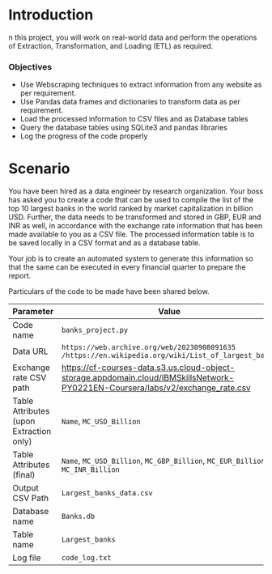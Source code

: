 # Introduction
n this project, you will work on real-world data and perform the operations of Extraction, Transformation, and Loading (ETL) as required.

### Objectives
* Use Webscraping techniques to extract information from any website as per requirement.
* Use Pandas data frames and dictionaries to transform data as per requirement.
* Load the processed information to CSV files and as Database tables
* Query the database tables using SQLite3 and pandas libraries
* Log the progress of the code properly

# Scenario
You have been hired as a data engineer by research organization. Your boss has asked you to create a code that can be used to compile the list of the top 10 largest banks in the world ranked by market capitalization in billion USD. Further, the data needs to be transformed and stored in GBP, EUR and INR as well, in accordance with the exchange rate information that has been made available to you as a CSV file. The processed information table is to be saved locally in a CSV format and as a database table.

Your job is to create an automated system to generate this information so that the same can be executed in every financial quarter to prepare the report.

Particulars of the code to be made have been shared below.

<table>
<thead>
<tr>
<th>Parameter</th>
<th>Value</th>
</tr>
</thead>
<tbody><tr>
<td>Code name</td>
<td><code>banks_project.py</code></td>
</tr>
<tr>
<td>Data URL</td>
<td><code>https://web.archive.org/web/20230908091635 /https://en.wikipedia.org/wiki/List_of_largest_banks</code></td>
</tr>
<tr>
<td>Exchange rate CSV path</td>
<td><a href="https://cf-courses-data.s3.us.cloud-object-storage.appdomain.cloud/IBMSkillsNetwork-PY0221EN-Coursera/labs/v2/exchange_rate.csv" target="_blank" rel="noopener noreferrer">https://cf-courses-data.s3.us.cloud-object-storage.appdomain.cloud/IBMSkillsNetwork-PY0221EN-Coursera/labs/v2/exchange_rate.csv</a></td>
</tr>
<tr>
<td>Table Attributes (upon Extraction only)</td>
<td><code>Name</code>, <code>MC_USD_Billion</code></td>
</tr>
<tr>
<td>Table Attributes (final)</td>
<td><code>Name</code>, <code>MC_USD_Billion</code>, <code>MC_GBP_Billion</code>, <code>MC_EUR_Billion</code>, <code>MC_INR_Billion</code></td>
</tr>
<tr>
<td>Output CSV Path</td>
<td><code>Largest_banks_data.csv</code></td>
</tr>
<tr>
<td>Database name</td>
<td><code>Banks.db</code></td>
</tr>
<tr>
<td>Table name</td>
<td><code>Largest_banks</code></td>
</tr>
<tr>
<td>Log file</td>
<td><code>code_log.txt</code></td>
</tr>
</tbody></table>
